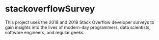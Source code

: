 # stackoverflowSurvey
This project uses the 2018 and 2019 Stack Overflow developer surveys to gain insights into the lives of modern-day programmers, data scientists, software engineers, and regular geeks.
